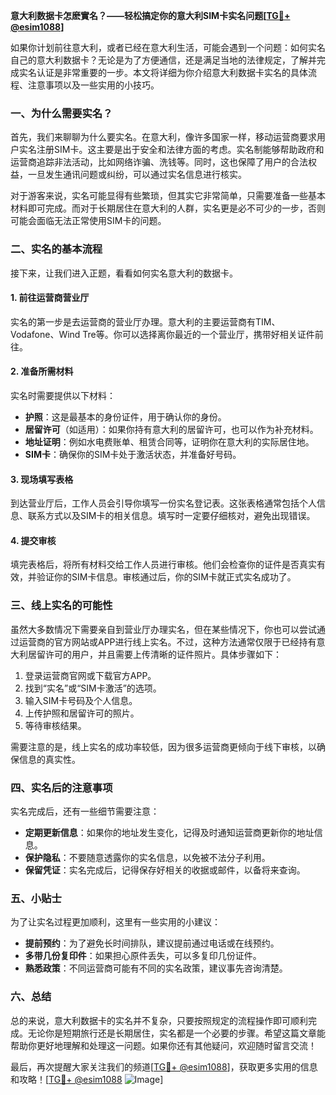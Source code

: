 **意大利数据卡怎麽實名？——轻松搞定你的意大利SIM卡实名问题[[TG💪+ @esim1088](https://t.me/s/esim1088)]**

如果你计划前往意大利，或者已经在意大利生活，可能会遇到一个问题：如何实名自己的意大利数据卡？无论是为了方便通信，还是满足当地的法律规定，了解并完成实名认证是非常重要的一步。本文将详细为你介绍意大利数据卡实名的具体流程、注意事项以及一些实用的小技巧。

### 一、为什么需要实名？

首先，我们来聊聊为什么要实名。在意大利，像许多国家一样，移动运营商要求用户实名注册SIM卡。这主要是出于安全和法律方面的考虑。实名制能够帮助政府和运营商追踪非法活动，比如网络诈骗、洗钱等。同时，这也保障了用户的合法权益，一旦发生通讯问题或纠纷，可以通过实名信息进行核实。

对于游客来说，实名可能显得有些繁琐，但其实它非常简单，只需要准备一些基本材料即可完成。而对于长期居住在意大利的人群，实名更是必不可少的一步，否则可能会面临无法正常使用SIM卡的问题。

### 二、实名的基本流程

接下来，让我们进入正题，看看如何实名意大利的数据卡。

#### 1. 前往运营商营业厅

实名的第一步是去运营商的营业厅办理。意大利的主要运营商有TIM、Vodafone、Wind Tre等。你可以选择离你最近的一个营业厅，携带好相关证件前往。

#### 2. 准备所需材料

实名时需要提供以下材料：

- **护照**：这是最基本的身份证件，用于确认你的身份。
- **居留许可**（如适用）：如果你持有意大利的居留许可，也可以作为补充材料。
- **地址证明**：例如水电费账单、租赁合同等，证明你在意大利的实际居住地。
- **SIM卡**：确保你的SIM卡处于激活状态，并准备好号码。

#### 3. 现场填写表格

到达营业厅后，工作人员会引导你填写一份实名登记表。这张表格通常包括个人信息、联系方式以及SIM卡的相关信息。填写时一定要仔细核对，避免出现错误。

#### 4. 提交审核

填完表格后，将所有材料交给工作人员进行审核。他们会检查你的证件是否真实有效，并验证你的SIM卡信息。审核通过后，你的SIM卡就正式实名成功了。

### 三、线上实名的可能性

虽然大多数情况下需要亲自到营业厅办理实名，但在某些情况下，你也可以尝试通过运营商的官方网站或APP进行线上实名。不过，这种方法通常仅限于已经持有意大利居留许可的用户，并且需要上传清晰的证件照片。具体步骤如下：

1. 登录运营商官网或下载官方APP。
2. 找到“实名”或“SIM卡激活”的选项。
3. 输入SIM卡号码及个人信息。
4. 上传护照和居留许可的照片。
5. 等待审核结果。

需要注意的是，线上实名的成功率较低，因为很多运营商更倾向于线下审核，以确保信息的真实性。

### 四、实名后的注意事项

实名完成后，还有一些细节需要注意：

- **定期更新信息**：如果你的地址发生变化，记得及时通知运营商更新你的地址信息。
- **保护隐私**：不要随意透露你的实名信息，以免被不法分子利用。
- **保留凭证**：实名完成后，记得保存好相关的收据或邮件，以备将来查询。

### 五、小贴士

为了让实名过程更加顺利，这里有一些实用的小建议：

- **提前预约**：为了避免长时间排队，建议提前通过电话或在线预约。
- **多带几份复印件**：如果担心原件丢失，可以多复印几份证件。
- **熟悉政策**：不同运营商可能有不同的实名政策，建议事先咨询清楚。

### 六、总结

总的来说，意大利数据卡的实名并不复杂，只要按照规定的流程操作即可顺利完成。无论你是短期旅行还是长期居住，实名都是一个必要的步骤。希望这篇文章能帮助你更好地理解和处理这一问题。如果你还有其他疑问，欢迎随时留言交流！

最后，再次提醒大家关注我们的频道[[TG💪+ @esim1088](https://t.me/s/esim1088)]，获取更多实用的信息和攻略！[[TG💪+ @esim1088](https://t.me/s/esim1088) ![Image](https://i.postimg.cc/4NQfJmqS/Snipaste-2025-05-13-00-14-12.png)]
